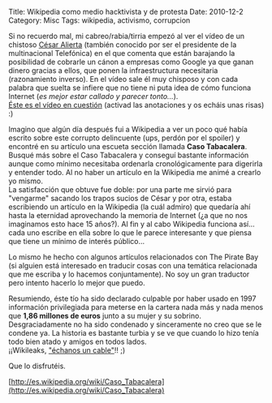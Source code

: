 Title: Wikipedia como medio hacktivista y de protesta
Date: 2010-12-2
Category: Misc
Tags: wikipedia, activismo, corrupcion

Si no recuerdo mal, mi cabreo/rabia/tirria empezó al ver el vídeo de un chistoso [César
Alierta](http://es.wikipedia.org/wiki/C%C3%A9sar_Alierta) (también conocido por ser el presidente de la multinacional Telefónica) en el que
comenta que están barajando la posibilidad de cobrarle un cánon a empresas como Google ya que ganan dinero gracias a ellos, que ponen la
infraestructura necesitaria (razonamiento inverso). En el vídeo sale él muy chisposo y con cada palabra que suelta se infiere que no tiene
ni puta idea de cómo funciona Internet (*es mejor estar callado y parecer tonto...*).  
 [Éste es el vídeo en cuestión](http://www.youtube.com/watch?v=rVADWAxOZtg) (activad las anotaciones y os echáis unas risas) :)

Imagino que algún día después fui a Wikipedia a ver un poco qué había escrito sobre este corrupto delincuente (ups, perdón por el spoiler) y
encontré en su artículo una escueta sección llamada **Caso Tabacalera**. Busqué más sobre el Caso Tabacalera y conseguí bastante información
aunque como mínimo necesitaba ordenarla cronológicamente para digerirla y entender todo. Al no haber un artículo en la Wikipedia me animé a
crearlo yo mismo.  
 La satisfacción que obtuve fue doble: por una parte me sirvió para "vengarme" sacando los trapos sucios de César y por otra, estaba
escribiendo un artículo en la Wikipedia (la cuál admiro) que quedaría ahí hasta la eternidad aprovechando la memoria de Internet (¿a que no
nos imaginamos esto hace 15 años?). Al fin y al cabo Wikipedia funciona así... cada uno escribe en ella sobre lo que le parece interesante y
que piensa que tiene un mínimo de interés público...

Lo mismo he hecho con algunos artículos relacionados con The Pirate Bay (si alguien está interesado en traducir cosas con una temática
relacionada que me escriba y lo hacemos conjuntamente). No soy un gran traductor pero intento hacerlo lo mejor que puedo.

Resumiendo, éste tío ha sido declarado culpable por haber usado en 1997 información privilegiada para meterse en la cartera nada más y nada
menos que **1,86 millones de euros** junto a su mujer y su sobrino. Desgraciadamente no ha sido condenado y sinceramente no creo que se le
condene ya. La historia es bastante turbia y se ve que cuando lo hizo tenía todo bien atado y amigos en todos lados.  
 ¡¡Wikileaks, ["échanos un cable"](http://www.elpais.com/documentossecretos/mapa-cables-wikileaks/)!! ;)

Que lo disfrutéis.

[http://es.wikipedia.org/wiki/Caso_Tabacalera](http://es.wikipedia.org/wiki/Caso_Tabacalera)
